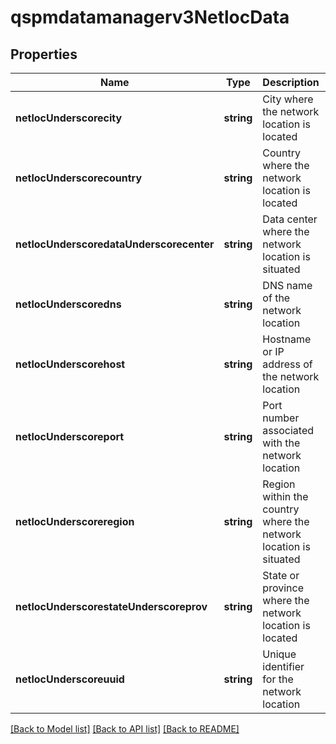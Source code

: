 # qspmdatamanagerv3NetlocData

## Properties
Name | Type | Description | Notes
------------ | ------------- | ------------- | -------------
**netlocUnderscorecity** | **string** | City where the network location is located | [optional] [default to null]
**netlocUnderscorecountry** | **string** | Country where the network location is located | [optional] [default to null]
**netlocUnderscoredataUnderscorecenter** | **string** | Data center where the network location is situated | [optional] [default to null]
**netlocUnderscoredns** | **string** | DNS name of the network location | [optional] [default to null]
**netlocUnderscorehost** | **string** | Hostname or IP address of the network location | [optional] [default to null]
**netlocUnderscoreport** | **string** | Port number associated with the network location | [optional] [default to null]
**netlocUnderscoreregion** | **string** | Region within the country where the network location is situated | [optional] [default to null]
**netlocUnderscorestateUnderscoreprov** | **string** | State or province where the network location is located | [optional] [default to null]
**netlocUnderscoreuuid** | **string** | Unique identifier for the network location | [optional] [default to null]

[[Back to Model list]](../README.md#documentation-for-models) [[Back to API list]](../README.md#documentation-for-api-endpoints) [[Back to README]](../README.md)


